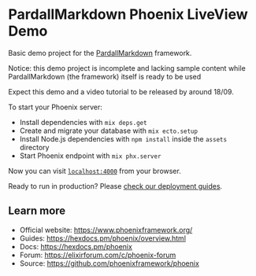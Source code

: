 # PardallMarkdown Phoenix LiveView Demo

Basic demo project for the [PardallMarkdown](https://github.com/alfredbaudisch/pardall_markdown) framework. 

Notice: this demo project is incomplete and lacking sample content while PardallMarkdown (the framework) itself is ready to be used

Expect this demo and a video tutorial to be released by around 18/09.

To start your Phoenix server:

- Install dependencies with `mix deps.get`
- Create and migrate your database with `mix ecto.setup`
- Install Node.js dependencies with `npm install` inside the `assets` directory
- Start Phoenix endpoint with `mix phx.server`

Now you can visit [`localhost:4000`](http://localhost:4000) from your browser.

Ready to run in production? Please [check our deployment guides](https://hexdocs.pm/phoenix/deployment.html).

## Learn more

- Official website: https://www.phoenixframework.org/
- Guides: https://hexdocs.pm/phoenix/overview.html
- Docs: https://hexdocs.pm/phoenix
- Forum: https://elixirforum.com/c/phoenix-forum
- Source: https://github.com/phoenixframework/phoenix

